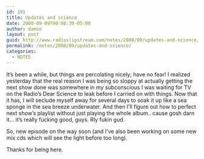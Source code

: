 ```yaml
---
id: 191
title: Updates and science
date: 2008-09-09T00:08:39-05:00
author: damon
layout: post
guid: http://www.radioslipstream.com/notes/2008/09/updates-and-science/
permalink: /notes/2008/09/updates-and-science/
categories:
  - NOTES
---
```

It’s been a while, but things are percolating nicely; have no fear! I realized yesterday that the real reason I was being so sloppy at actually getting the next show done was somewhere in my subconscious I was waiting for TV on the Radio’s Dear Science to leak before I carried on with things. Now that it has, I will seclude myself away for several days to soak it up like a sea sponge in the sea breeze underwater. And then I’ll figure out how to perfect next show’s playlist without just playing the whole album.. cause gosh darn it&#8230; it’s really fucking good, guys. Rly fukin gud.

So, new episode on the way soon (and I’ve also been working on some new mix cds which will see the light before too long).

Thanks for being here.